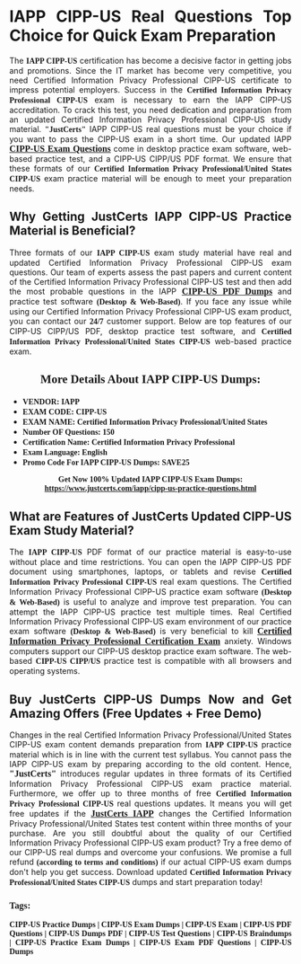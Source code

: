 <h1 style="text-align: justify;"><strong>IAPP CIPP-US Real Questions Top Choice for Quick Exam Preparation</strong></h1>

<p style="text-align: justify;">The <span style="font-family:Georgia,serif;"><strong>IAPP CIPP-US</strong></span> certification has become a decisive factor in getting jobs and promotions. Since the IT market has become very competitive, you need Certified Information Privacy Professional CIPP-US certificate to impress potential employers. Success in the <span style="font-family:Georgia,serif;"><strong>Certified Information Privacy Professional CIPP-US</strong></span> exam is necessary to earn the IAPP CIPP-US accreditation. To crack this test, you need dedication and preparation from an updated Certified Information Privacy Professional CIPP-US study material. <span style="font-size:14px;"><span style="font-family:Georgia,serif;"><strong>"JustCerts"</strong></span></span> IAPP CIPP-US real questions must be your choice if you want to pass the CIPP-US exam in a short time. Our updated IAPP <a href="https://www.justcerts.com/iapp/cipp-us-practice-questions.html"><span style="font-size:16px;"><span style="font-family:Georgia,serif;"><strong>CIPP-US Exam Questions</strong></span></span></a> come in desktop practice exam software, web-based practice test, and a CIPP-US CIPP/US PDF format. We ensure that these formats of our <span style="font-family:Georgia,serif;"><strong>Certified Information Privacy Professional/United States CIPP-US</strong></span> exam practice material will be enough to meet your preparation needs.</p>

<h2 style="text-align: justify;"><strong>Why Getting JustCerts IAPP CIPP-US Practice Material is Beneficial?</strong></h2>

<p style="text-align: justify;">Three formats of our <span style="font-family:Georgia,serif;"><strong>IAPP CIPP-US</strong></span> exam study material have real and updated Certified Information Privacy Professional CIPP-US exam questions. Our team of experts assess the past papers and current content of the Certified Information Privacy Professional CIPP-US test and then add the most probable questions in the IAPP <a href="https://www.justcerts.com/iapp/cipp-us-practice-questions.html"><span style="font-size:16px;"><span style="font-family:Georgia,serif;"><strong>CIPP-US PDF Dumps</strong></span></span></a> and practice test software <span style="font-family:Georgia,serif;"><strong>(Desktop & Web-Based)</strong></span>. If you face any issue while using our Certified Information Privacy Professional CIPP-US exam product, you can contact our <span style="font-family:Georgia,serif;"><strong>24/7</strong></span> customer support. Below are top features of our CIPP-US CIPP/US PDF, desktop practice test software, and <span style="font-family:Georgia,serif;"><strong>Certified Information Privacy Professional/United States CIPP-US</strong></span> web-based practice exam.</p>

<h2 style="text-align: center;"><strong><span style="font-family:Georgia,serif;">More Details About IAPP CIPP-US Dumps:</span></strong></h2>

<ul>
	<li style="text-align: justify;"><span style="font-size:14px;"><span style="font-family:Georgia,serif;"><strong>VENDOR: IAPP</strong></span></span></li>
	<li style="text-align: justify;"><span style="font-size:14px;"><span style="font-family:Georgia,serif;"><strong>EXAM CODE: CIPP-US</strong></span></span></li>
	<li style="text-align: justify;"><span style="font-size:14px;"><span style="font-family:Georgia,serif;"><strong>EXAM NAME: Certified Information Privacy Professional/United States</strong></span></span></li>
	<li style="text-align: justify;"><span style="font-size:14px;"><span style="font-family:Georgia,serif;"><strong>Number OF Questions: 150</strong></span></span></li>
	<li style="text-align: justify;"><span style="font-size:14px;"><span style="font-family:Georgia,serif;"><strong>Certification Name: Certified Information Privacy Professional</strong></span></span></li>
	<li style="text-align: justify;"><span style="font-size:14px;"><span style="font-family:Georgia,serif;"><strong>Exam Language: English</strong></span></span></li>
	<li style="text-align: justify;"><span style="font-size:14px;"><span style="font-family:Georgia,serif;"><strong>Promo Code For IAPP CIPP-US Dumps: SAVE25</strong></span></span></li>
</ul>

<p style="text-align: center;"><strong><span style="font-family:Georgia,serif;"><span style="font-size:14px;">Get Now 100% Updated IAPP CIPP-US Exam Dumps:</span> <a href="https://www.justcerts.com/iapp/cipp-us-practice-questions.html">https://www.justcerts.com/iapp/cipp-us-practice-questions.html</a></span></strong></p>

<h2 style="text-align: justify;"><strong>What are Features of JustCerts Updated CIPP-US Exam Study Material?</strong></h2>

<p style="text-align: justify;">The <span style="font-family:Georgia,serif;"><strong>IAPP CIPP-US</strong></span> PDF format of our practice material is easy-to-use without place and time restrictions. You can open the IAPP CIPP-US PDF document using smartphones, laptops, or tablets and revise <span style="font-family:Georgia,serif;"><strong>Certified Information Privacy Professional CIPP-US</strong></span> real exam questions. The Certified Information Privacy Professional CIPP-US practice exam software <span style="font-family:Georgia,serif;"><strong>(Desktop & Web-Based)</strong></span> is useful to analyze and improve test preparation. You can attempt the IAPP CIPP-US practice test multiple times. Real Certified Information Privacy Professional CIPP-US exam environment of our practice exam software <span style="font-family:Georgia,serif;"><strong>(Desktop & Web-Based)</strong></span> is very beneficial to kill <a href="https://www.justcerts.com/iapp/certified-information-privacy-professional-certification-exams.html"><span style="font-size:16px;"><span style="font-family:Georgia,serif;"><strong>Certified Information Privacy Professional Certification Exam</strong></span></span></a> anxiety. Windows computers support our CIPP-US desktop practice exam software. The web-based <span style="font-family:Georgia,serif;"><strong>CIPP-US CIPP/US</strong></span> practice test is compatible with all browsers and operating systems.</p>

<h2 style="text-align: justify;"><strong>Buy JustCerts CIPP-US Dumps Now and Get Amazing Offers (Free Updates + Free Demo)</strong></h2>

<p style="text-align: justify;">Changes in the real Certified Information Privacy Professional/United States CIPP-US exam content demands preparation from <span style="font-family:Georgia,serif;"><strong>IAPP CIPP-US</strong></span> practice material which is in line with the current test syllabus. You cannot pass the IAPP CIPP-US exam by preparing according to the old content. Hence, <span style="font-size:16px;"><span style="font-family:Georgia,serif;"><strong>"JustCerts"</strong></span></span> introduces regular updates in three formats of its Certified Information Privacy Professional CIPP-US exam practice material. Furthermore, we offer up to three months of free <span style="font-family:Georgia,serif;"><strong>Certified Information Privacy Professional CIPP-US </strong></span>real questions updates. It means you will get free updates if the <a href="https://www.justcerts.com/iapp-certification-exams.html"><span style="font-size:16px;"><span style="font-family:Georgia,serif;"><strong>JustCerts IAPP</strong></span></span></a> changes the Certified Information Privacy Professional/United States test content within three months of your purchase. Are you still doubtful about the quality of our Certified Information Privacy Professional CIPP-US exam product? Try a free demo of our CIPP-US real dumps and overcome your confusions. We promise a full refund <span style="font-family:Georgia,serif;"><strong>(according to terms and conditions)</strong></span> if our actual CIPP-US exam dumps don't help you get success. Download updated <span style="font-family:Georgia,serif;"><strong>Certified Information Privacy Professional/United States CIPP-US</strong></span> dumps and start preparation today!</p>

<h3 style="text-align: justify;"><span style="font-family:Georgia,serif;"><strong>Tags:</strong></span></h3>

<p style="text-align: justify;"><span style="font-family:Georgia,serif;"><strong>CIPP-US Practice Dumps | CIPP-US Exam Dumps | CIPP-US Exam | CIPP-US PDF Questions | CIPP-US Dumps PDF | CIPP-US Test Questions | CIPP-US Braindumps | CIPP-US Practice Exam Dumps | CIPP-US Exam PDF Questions | CIPP-US Dumps</strong></span></p>
